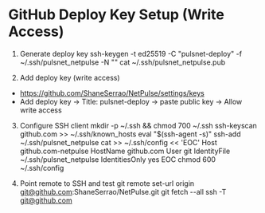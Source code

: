 # GitHub Deploy Key Setup (Write Access)

1) Generate deploy key
ssh-keygen -t ed25519 -C "pulsnet-deploy" -f ~/.ssh/pulsnet_netpulse -N ""
cat ~/.ssh/pulsnet_netpulse.pub

2) Add deploy key (write access)
- https://github.com/ShaneSerrao/NetPulse/settings/keys
- Add deploy key -> Title: pulsnet-deploy -> paste public key -> Allow write access

3) Configure SSH client
mkdir -p ~/.ssh && chmod 700 ~/.ssh
ssh-keyscan github.com >> ~/.ssh/known_hosts
eval "$(ssh-agent -s)"
ssh-add ~/.ssh/pulsnet_netpulse
cat >> ~/.ssh/config << 'EOC'
Host github.com-netpulse
  HostName github.com
  User git
  IdentityFile ~/.ssh/pulsnet_netpulse
  IdentitiesOnly yes
EOC
chmod 600 ~/.ssh/config

4) Point remote to SSH and test
git remote set-url origin git@github.com:ShaneSerrao/NetPulse.git
git fetch --all
ssh -T git@github.com
